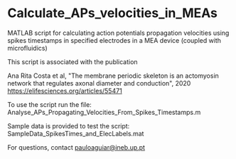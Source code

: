 # Calculate_APs_velocities_in_MEAs
MATLAB script for calculating action potentials propagation velocities using spikes timestamps in specified electrodes in a MEA device (coupled with microfluidics)

This script is associated with the publication

Ana Rita Costa et al, "The membrane periodic skeleton is an actomyosin network that regulates axonal diameter and conduction", 2020 https://elifesciences.org/articles/55471



To use the script run the file: Analyse_APs_Propagating_Velocities_From_Spikes_Timestamps.m

Sample data is provided to test the script: SampleData_SpikesTimes_and_ElecLabels.mat

For questions, contact pauloaguiar@ineb.up.pt
